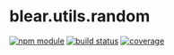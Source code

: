 # blear.utils.random

[![npm module][npm-img]][npm-url]
[![build status][travis-img]][travis-url]
[![coverage][coveralls-img]][coveralls-url]

[travis-img]: https://img.shields.io/travis/blearjs/blear.utils.random/master.svg?maxAge=2592000&style=flat-square
[travis-url]: https://travis-ci.org/blearjs/blear.utils.random

[npm-img]: https://img.shields.io/npm/v/blear.utils.random.svg?maxAge=2592000&style=flat-square
[npm-url]: https://www.npmjs.com/package/blear.utils.random

[coveralls-img]: https://img.shields.io/coveralls/blearjs/blear.utils.random/master.svg?maxAge=2592000&style=flat-square
[coveralls-url]: https://coveralls.io/github/blearjs/blear.utils.random?branch=master

